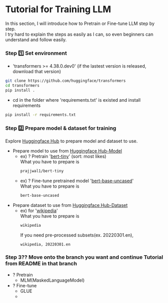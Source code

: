# Tutorial for Training LLM
In this section, I will introduce how to Pretrain or Fine-tune LLM step by step.\
I try hard to explain the steps as easily as I can, so even beginners can understand and follow easily.

### Step 1️⃣ Set environment
  - 'transformers >= 4.38.0.dev0' (if the lastest version is released, download that version)
  ```bash
  git clone https://github.com/huggingface/transformers
  cd transformers
  pip install .
  ```
  - cd in the folder where 'requirements.txt' is existed and install requirements
  ```bash
  pip install -r requirements.txt
  ```
### Step 2️⃣ Prepare model & dataset for training
  Explore [Huggingface Hub](https://huggingface.co/docs/hub/index) to prepare model and dataset to use.
  - Prepare model to use from [Huggingface Hub-Model](https://huggingface.co/models)
    - ex) ? Pretrain '[bert-tiny](https://huggingface.co/prajjwal1/bert-tiny)' (sort: most likes)\
      What you have to prepare is
      ```bash
      prajjwal1/bert-tiny
      ```
    - ex) ? Fine-tune pretrained model '[bert-base-uncased](https://huggingface.co/bert-base-uncased)'\
      What you have to prepare is
      ```bash
      bert-base-uncased
      ```
  - Prepare dataset to use from [Huggingface Hub-Dataset](https://huggingface.co/datasets)
    - ex) for '[wikipedia](https://huggingface.co/datasets/wikipedia)'\
      What you have to prepare is
      ```bash
      wikipedia
      ```
      If you need pre-processed subsets(ex. 20220301.en),
      ```bash
      wikipedia, 20220301.en
      ```
### Step 3?? Move onto the branch you want and continue Tutorial from README in that branch
- ? Pretrain
  - MLM(MaskedLanguageModel)
- ? Fine-tune
  - GLUE
  - 
